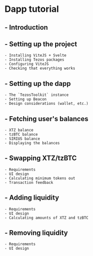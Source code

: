 # Dapp tutorial
## - Introduction

## - Setting up the project
	- Installing ViteJS + Svelte
	- Installing Tezos packages
	- Configuring ViteJS
	- Checking that everything works

## - Setting up the dapp
	- The `TezosToolkit` instance
	- Setting up Beacon
	- Design considerations (wallet, etc.)

## - Fetching user's balances
	- XTZ balance
	- tzBTC balance
	- SIRIUS balance
	- Displaying the balances

## - Swapping XTZ/tzBTC
	- Requirements
	- UI design
	- Calculating minimum tokens out
	- Transaction feedback

## - Adding liquidity
	- Requirements
	- UI design
	- Calculating amounts of XTZ and tzBTC

## - Removing liquidity
	- Requirements
	- UI design
